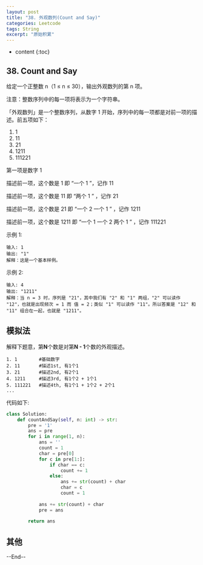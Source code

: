 ```yaml
---
layout: post
title: "38. 外观数列(Count and Say)"
categories: Leetcode
tags: String
excerpt: "原始积累"
---
```


* content
{:toc}

## 38. Count and Say

给定一个正整数 n（1 ≤ n ≤ 30），输出外观数列的第 n 项。

注意：整数序列中的每一项将表示为一个字符串。

「外观数列」是一个整数序列，从数字 1 开始，序列中的每一项都是对前一项的描述。前五项如下：

1. 1
2. 11
3. 21
4. 1211
5. 111221

第一项是数字 1

描述前一项，这个数是 1 即 “一个 1 ”，记作 11

描述前一项，这个数是 11 即 “两个 1 ” ，记作 21

描述前一项，这个数是 21 即 “一个 2 一个 1 ” ，记作 1211

描述前一项，这个数是 1211 即 “一个 1 一个 2 两个 1 ” ，记作 111221

示例 1:

```
输入: 1
输出: "1"
解释：这是一个基本样例。
```

示例 2:

```
输入: 4
输出: "1211"
解释：当 n = 3 时，序列是 "21"，其中我们有 "2" 和 "1" 两组，"2" 可以读作 "12"，也就是出现频次 = 1 而 值 = 2；类似 "1" 可以读作 "11"。所以答案是 "12" 和 "11" 组合在一起，也就是 "1211"。
```

## 模拟法

解释下题意，第**N**个数是对第**N - 1**个数的外观描述。

```
1. 1        #基础数字
2. 11       #描述1st, 有1个1
3. 21       #描述2nd, 有2个1
4. 1211     #描述3rd, 有1个2 + 1个1
5. 111221   #描述4th, 有1个1 + 1个2 + 2个1
...
```

代码如下:

```python
class Solution:
    def countAndSay(self, n: int) -> str:
        pre = '1'
        ans = pre
        for i in range(1, n):
            ans = ''
            count = 1
            char = pre[0]
            for c in pre[1:]:
                if char == c:
                    count += 1
                else:
                    ans += str(count) + char
                    char = c
                    count = 1
                    
            ans += str(count) + char
            pre = ans
            
        return ans
```

## 其他



--End--


